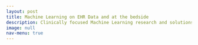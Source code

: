 ```yaml
---
layout: post
title: Machine Learning on EHR Data and at the bedside
description: Clinically focused Machine Learning research and solutions
image: null
nav-menu: true
---
```

